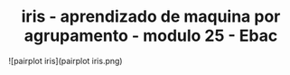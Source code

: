 <h1 align="center"> iris - aprendizado de maquina por agrupamento - modulo 25 - Ebac</h1>
![pairplot iris](pairplot iris.png)




